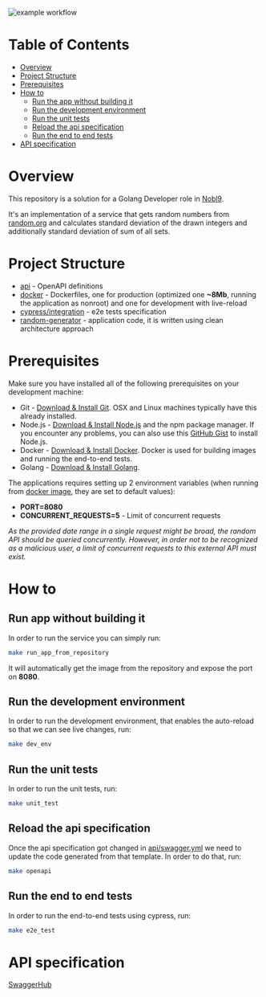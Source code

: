![example workflow](https://github.com/davex98/nobl9-backend/actions/workflows/tests.yml/badge.svg)

# Table of Contents

- [Overview](#overview)
- [Project Structure](#project-structure)
- [Prerequisites](#prerequisites)
- [How to](#how-to)
    * [Run the app without building it](#run-app-without-building-it)
    * [Run the development environment](#run-the-development-environment)
    * [Run the unit tests](#run-the-unit-tests)
    * [Reload the api specification](#reload-the-api-specification)
    * [Run the end to end tests](#run-the-end-to-end-tests)
- [API specification](#api-specification)


# Overview

This repository is a solution for a Golang Developer role in [Nobl9](https://nobl9.com/).

It's an implementation of a service that gets random numbers from [random.org](https://random.org/) and calculates standard deviation of the drawn integers and additionally standard deviation of sum of all sets.
# Project Structure

- [api](api/) - OpenAPI definitions
- [docker](docker/) - Dockerfiles, one for production (optimized one **~8Mb**, running the application as nonroot) and one for development with live-reload 
- [cypress/integration](cypress/integration/) - e2e tests specification
- [random-generator](random-generator/) - application code, it is written using clean architecture approach

# Prerequisites
Make sure you have installed all of the following prerequisites on your development machine:
* Git - [Download & Install Git](https://git-scm.com/downloads). OSX and Linux machines typically have this already installed.
* Node.js - [Download & Install Node.js](https://nodejs.org/en/download/) and the npm package manager. If you encounter any problems, you can also use this [GitHub Gist](https://gist.github.com/isaacs/579814) to install Node.js.
* Docker - [Download & Install Docker](https://docs.docker.com/engine/install/ubuntu/). Docker is used for building images and running the end-to-end tests.
* Golang - [Download & Install Golang](https://golang.org/doc/install).

The applications requires setting up 2 environment variables (when running from [docker image](https://hub.docker.com/repository/docker/jakuburghardt/nobl9-backend), they are set to default values):
- **PORT=8080**
- **CONCURRENT_REQUESTS=5** - Limit of concurrent requests
  
*As the provided date range in a single request might be broad, the random API should be queried
  concurrently. However, in order not to be recognized as a malicious user, a limit of concurrent
  requests to this external API must exist.*


# How to

## Run app without building it
In order to run the service you can simply run:

```bash
make run_app_from_repository
```
It will automatically get the image from the repository and expose the port on **8080**.

## Run the development environment
In order to run the development environment, that enables the auto-reload so that we can see live changes, run:
```bash
make dev_env
```

## Run the unit tests
In order to run the unit tests, run:

```bash
make unit_test
```


## Reload the api specification
Once the api specification got changed in [api/swagger.yml](api/swagger.yml) we need to update the code generated from that template. In order to do that, run:

```bash
make openapi
```

## Run the end to end tests
In order to run the end-to-end tests using cypress, run:

```bash
make e2e_test
```


# API specification
[SwaggerHub](https://app.swaggerhub.com/apis/burghardtjakub/Nobl9-backend/1.0.0)
